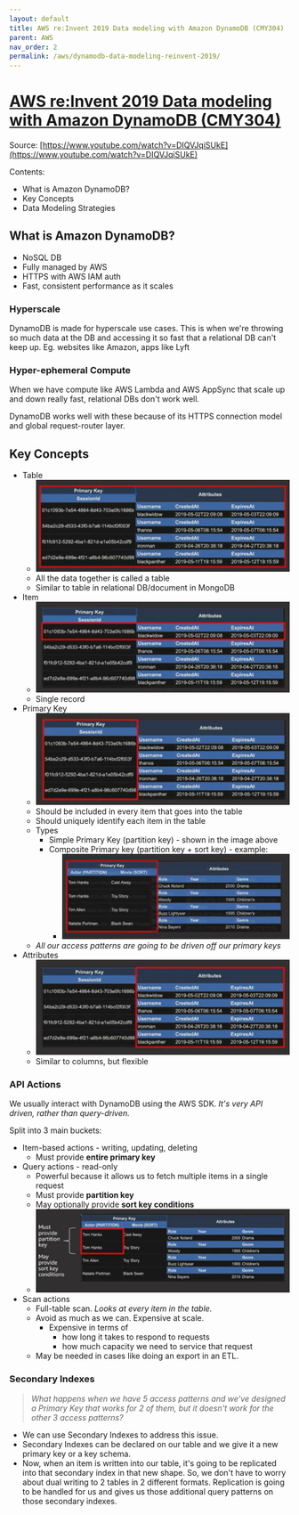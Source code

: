 ```yaml
---
layout: default
title: AWS re:Invent 2019 Data modeling with Amazon DynamoDB (CMY304)
parent: AWS
nav_order: 2
permalink: /aws/dynamodb-data-modeling-reinvent-2019/
---
```


# [AWS re:Invent 2019 Data modeling with Amazon DynamoDB (CMY304)](https://www.youtube.com/watch?v=DIQVJqiSUkE)

Source: [https://www.youtube.com/watch?v=DIQVJqiSUkE](https://www.youtube.com/watch?v=DIQVJqiSUkE)

Contents:
- What is Amazon DynamoDB?
- Key Concepts
- Data Modeling Strategies

## What is Amazon DynamoDB?

- NoSQL DB
- Fully managed by AWS
- HTTPS with AWS IAM auth
- Fast, consistent performance as it scales

### Hyperscale

DynamoDB is made for hyperscale use cases. This is when we're throwing so much data at the DB and accessing it so fast that a relational DB can't keep up. Eg. websites like Amazon, apps like Lyft

### Hyper-ephemeral Compute

When we have compute like AWS Lambda and AWS AppSync that scale up and down really fast, relational DBs don't work well.

DynamoDB works well with these because of its HTTPS connection model and global request-router layer.

## Key Concepts

- Table
    - ![Table](images/dynamodb-table.png) 
    - All the data together is called a table
    - Similar to table in relational DB/document in MongoDB
- Item
    - ![Item](images/dynamodb-item.png) 
    - Single record
- Primary Key
    - ![Primary Key](images/dynamodb-pk.png)
    - Should be included in every item that goes into the table
    - Should uniquely identify each item in the table
    - Types
        - Simple Primary Key (partition key) - shown in the image above
        - Composite Primary key (partition key + sort key) - example:
            - ![Composite Primary Key](images/dynamodb-composite-pk.png)
    - *All our access patterns are going to be driven off our primary keys*
- Attributes
    - ![Attributes](images/dynamodb-attributes.png)
    - Similar to columns, but flexible

### API Actions

We usually interact with DynamoDB using the AWS SDK. *It's very API driven, rather than query-driven.*

Split into 3 main buckets:
- Item-based actions - writing, updating, deleting
    - Must provide **entire primary key**
- Query actions - read-only
    - Powerful because it allows us to fetch multiple items in a single request
    - Must provide **partition key**
    - May optionally provide **sort key conditions**
    - ![DynamoDB Query API Actions](images/dynamodb-query-api.png)
- Scan actions 
    - Full-table scan. *Looks at every item in the table.*
    - Avoid as much as we can. Expensive at scale.
        - Expensive in terms of 
            - how long it takes to respond to requests
            - how much capacity we need to service that request
    - May be needed in cases like doing an export in an ETL.

### Secondary Indexes

> *What happens when we have 5 access patterns and we've designed a Primary Key that works for 2 of them, but it doesn't work for the other 3 access patterns?*

- We can use Secondary Indexes to address this issue.
- Secondary Indexes can be declared on our table and we give it a new primary key or a key schema.
- Now, when an item is written into our table, it's going to be replicated into that secondary index in that new shape. So, we don't have to worry about dual writing to 2 tables in 2 different formats. Replication is going to be handled for us and gives us those additional query patterns on those secondary indexes.